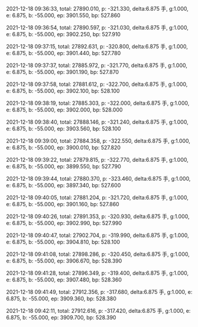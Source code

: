 2021-12-18 09:36:33, total: 27890.010, p: -321.330, delta:6.875 手, g:1.000, e: 6.875, b: -55.000, ep: 3901.550, bp: 527.860

2021-12-18 09:36:54, total: 27890.597, p: -321.030, delta:6.875 手, g:1.000, e: 6.875, b: -55.000, ep: 3902.250, bp: 527.910

2021-12-18 09:37:15, total: 27892.631, p: -320.800, delta:6.875 手, g:1.000, e: 6.875, b: -55.000, ep: 3901.440, bp: 527.780

2021-12-18 09:37:37, total: 27885.972, p: -321.770, delta:6.875 手, g:1.000, e: 6.875, b: -55.000, ep: 3901.190, bp: 527.870

2021-12-18 09:37:58, total: 27881.612, p: -322.700, delta:6.875 手, g:1.000, e: 6.875, b: -55.000, ep: 3902.100, bp: 528.100

2021-12-18 09:38:19, total: 27885.303, p: -322.000, delta:6.875 手, g:1.000, e: 6.875, b: -55.000, ep: 3902.000, bp: 528.000

2021-12-18 09:38:40, total: 27888.146, p: -321.240, delta:6.875 手, g:1.000, e: 6.875, b: -55.000, ep: 3903.560, bp: 528.100

2021-12-18 09:39:00, total: 27884.358, p: -322.550, delta:6.875 手, g:1.000, e: 6.875, b: -55.000, ep: 3900.010, bp: 527.820

2021-12-18 09:39:22, total: 27879.815, p: -322.770, delta:6.875 手, g:1.000, e: 6.875, b: -55.000, ep: 3899.550, bp: 527.790

2021-12-18 09:39:44, total: 27880.370, p: -323.460, delta:6.875 手, g:1.000, e: 6.875, b: -55.000, ep: 3897.340, bp: 527.600

2021-12-18 09:40:05, total: 27881.204, p: -321.720, delta:6.875 手, g:1.000, e: 6.875, b: -55.000, ep: 3901.160, bp: 527.860

2021-12-18 09:40:26, total: 27891.353, p: -320.930, delta:6.875 手, g:1.000, e: 6.875, b: -55.000, ep: 3902.990, bp: 527.990

2021-12-18 09:40:47, total: 27902.704, p: -319.990, delta:6.875 手, g:1.000, e: 6.875, b: -55.000, ep: 3904.810, bp: 528.100

2021-12-18 09:41:08, total: 27898.286, p: -320.450, delta:6.875 手, g:1.000, e: 6.875, b: -55.000, ep: 3906.670, bp: 528.390

2021-12-18 09:41:28, total: 27896.349, p: -319.400, delta:6.875 手, g:1.000, e: 6.875, b: -55.000, ep: 3907.480, bp: 528.360

2021-12-18 09:41:49, total: 27912.356, p: -317.680, delta:6.875 手, g:1.000, e: 6.875, b: -55.000, ep: 3909.360, bp: 528.380

2021-12-18 09:42:11, total: 27912.616, p: -317.420, delta:6.875 手, g:1.000, e: 6.875, b: -55.000, ep: 3909.700, bp: 528.390